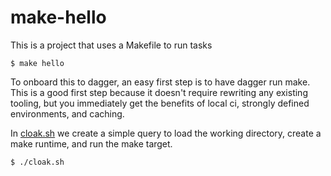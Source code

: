 # make-hello

This is a project that uses a Makefile to run tasks

`$ make hello`

To onboard this to dagger, an easy first step is to have dagger run make. This is a good first step because it doesn't require rewriting any existing tooling, but you immediately get the benefits of local ci, strongly defined environments, and caching.

In [cloak.sh](./cloak.sh) we create a simple query to load the working directory, create a make runtime, and run the make target.

`$ ./cloak.sh`